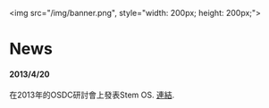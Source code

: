 
<img src="/img/banner.png", style="width: 200px; height: 200px;">

# News

#### 2013/4/20<p></p>
在2013年的OSDC研討會上發表Stem OS. [連結](http://osdc.tw/schedule.html#intro_24).

